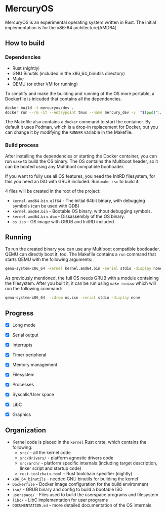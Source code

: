 # MercuryOS

MercuryOS is an experimental operating system written in Rust. The initial implementation is for
the x86-64 architecture(AMD64).

## How to build

### Dependencies

* Rust (nightly)
* GNU Binutils (included in the x86_64_binutils directory)
* Make
* QEMU (or other VM for running)

To simplify and make the building and running of the OS more portable, a Dockerfile is inlcuded that contains all the dependencies.

```bash
docker build -t mercuryos/dev .
docker run --rm -it --entrypoint tmux --name mercury_dev -v  "$(pwd)":/usr/src/mercury_os/ mercuryos/dev
```

The Makefile also contains a `docker` command to start the container. By default it uses Podman, 
which is a drop-in replacement for Docker, but you can change it by modifying the `RUNNER` variable
in the Makefile.

### Build process

After installing the dependencies or starting the Docker container, you can run `make` to build the OS binary.
The OS contains the Multiboot header, so it can be booted using any Multiboot compatible bootloader.

If you want to fully use all OS features, you need the InitRD filesystem, for this you need an ISO with
GRUB included. Run `make iso` to build it.

4 files will be created in the root of the project: 

* `kernel.amd64.bin.elf64` - The initial 64bit binary, with debugging symbols (can be used with GDB)
* `kernel.amd64.bin` - Bootable OS binary, without debugging symbols.
* `kernel.amd64.bin.dsm` - Dissassembly of the OS binary.
* `os.iso` - OS image with GRUB and InitRD included

## Running

To run the created binary you can use any Multiboot compatible bootloader. QEMU can directly boot it, too.
The Makefile contains a `run` command that starts QEMU with the following arguments:

```bash
qemu-system-x86_64 -kernel kernel.amd64.bin -serial stdio -display none
```

As previously mentioned, the full OS needs GRUB with a module containing the filesystem. After you built it,
it can be run using `make runiso` which will run the following command:

```bash
qemu-system-x86_64  -cdrom os.iso -serial stdio -display none
```

## Progress

* [x] Long mode
* [x] Serial output
* [x] Interrupts
* [x] Timer peripheral
* [x] Memory management
* [x] Filesystem
* [x] Processes
* [x] Syscalls/User space
* [x] LibC
* [x] Graphics


## Organization

- Kernel code is placed in the `kernel` Rust crate, which contains the following:
  - `src/` - all the kernel code
  - `src/drivers/` - platform agnostic drivers code
  - `src/arch/` - platform specific internals (including target description, linker script and startup code)
  - `rust-toolchain.toml` - Rust toolchain specifier (nightly)
- `x86_64_binutils` - needed GNU binutils for building the kernel
- `Dockerfile` - Docker image configuration for the build environment
- `iso/` - GRUB binary and config to build a bootable ISO
- `userspace/` - Files used to build the userspace programs and filesystem
- `libc/` - LibC implementation for user programs
- `DOCUMENTATION.md` - more detailed documentation of the OS internals